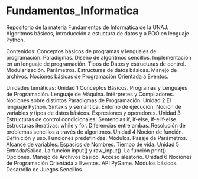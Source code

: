 # Fundamentos_Informatica
Repositorio de la materia Fundamentos de Informática de la UNAJ. Algoritmos básicos, introducción a estuctura de datos y a POO en lenguaje Python.

Contenidos:
Conceptos básicos de programas y lenguajes de programación. Paradigmas.
Diseño de algoritmos sencillos. Implementación en un lenguaje de programación.
Tipos de Datos y estructuras de control. Modularización. Parámetros. Estructuras de
datos básicas. Manejo de archivos. Nociones básicas de Programación Orientada a
Eventos.

Unidades temáticas:
Unidad 1
Conceptos Básicos. Programas y Lenguajes de Programación. Lenguaje de
Máquina. Intérpretes y Compiladores. Nociones sobre distintos Paradigmas de
Programación.
Unidad 2
El lenguaje Python. Sintaxis y semántica. Entorno de ejecución. Noción de variables
y tipos de datos básicos. Expresiones y operadores.
Unidad 3
Estructuras de control condicionales: Sentencias if, if-else, if-elif-else. Estructuras
iterativas: while y for. Diferencias entre ambas. Resolución de problemas sencillos a
través de algoritmos.
Unidad 4
Noción de función. Definición y uso. Funciones predefinidas. Módulos. Pasaje de
Parámetros. Alcance de variables. Espacios de Nombres. Tiempo de vida.
Unidad 5
Entrada/Salida. La función input() y raw_input(). La función print(). Opciones.
Manejo de Archivos básico. Acceso aleatorio.
Unidad 6
Nociones de Programación Orientada a Eventos. API PyGame. Módulos básicos.
Desarrollo de Juegos Sencillos.

